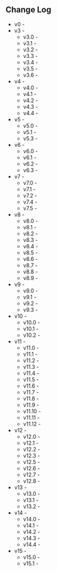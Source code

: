 ## Change Log
- v0 - 
- v3 - 
  - v3.0 - 
  - v3.1 - 
  - v3.2 - 
  - v3.3 - 
  - v3.4 - 
  - v3.5 - 
  - v3.6 - 
- v4 - 
  - v4.0 - 
  - v4.1 - 
  - v4.2 - 
  - v4.3 - 
  - v4.4 - 
- v5 - 
  - v5.0 - 
  - v5.1 - 
  - v5.3 - 
- v6 - 
  - v6.0 - 
  - v6.1 - 
  - v6.2 - 
  - v6.3 - 
- v7 - 
  - v7.0 - 
  - v7.1 - 
  - v7.2 - 
  - v7.4 - 
  - v7.5 - 
- v8 - 
  - v8.0 - 
  - v8.1 - 
  - v8.2 - 
  - v8.3 - 
  - v8.4 - 
  - v8.5 - 
  - v8.6 - 
  - v8.7 - 
  - v8.8 - 
  - v8.9 - 
- v9 - 
  - v9.0 - 
  - v9.1 - 
  - v9.2 - 
  - v9.3 - 
- v10 - 
  - v10.0 - 
  - v10.1 - 
  - v10.2 - 
- v11 - 
  - v11.0 - 
  - v11.1 - 
  - v11.2 - 
  - v11.3 - 
  - v11.4 - 
  - v11.5 - 
  - v11.6 - 
  - v11.7 - 
  - v11.8 - 
  - v11.9 - 
  - v11.10 - 
  - v11.11 - 
  - v11.12 - 
- v12 - 
  - v12.0 - 
  - v12.1 - 
  - v12.2 - 
  - v12.3 - 
  - v12.5 - 
  - v12.6 - 
  - v12.7 - 
  - v12.8 - 
- v13 - 
  - v13.0 - 
  - v13.1 - 
  - v13.2 - 
- v14 - 
  - v14.0 - 
  - v14.1 - 
  - v14.2 - 
  - v14.3 - 
  - v14.4 - 
- v15 - 
  - v15.0 - 
  - v15.1 - 
